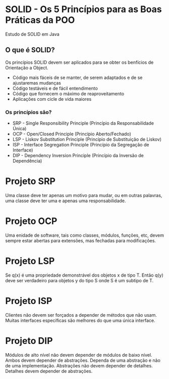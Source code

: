 # SOLID - Os 5 Princípios para as Boas Práticas da POO

Estudo de SOLID em Java

## O que é SOLID?

Os princípios SOLID devem ser aplicados para se obter os benfícios de Orientação a Object.

- Código mais fáceis de se manter, de serem adaptados e de se ajustaremas mudanças
- Código testáveis e de fácil entendimento
- Código que fornecem o máximo de reaproveitamento
- Aplicações com cicle de vida maiores

### Os princípios são?

- SRP - Single Responsibility Principle (Princípio da Responsabilidade Única)
- OCP - Open/Closed Principle (Princípio Aberto/Fechado)
- LSP - Liskov Substitution Principle (Princípio de Substituição de Liskov)
- ISP - Interface Segregation Principle (Princípio da Segregação de Interface)
- DIP - Dependency Inversion Principle (Princípio da Inversão de Dependência)


# Projeto SRP

Uma classe deve ter apenas um motivo para mudar, ou em outras palavras, uma classe deve ter uma e apenas uma responsabilidade.

# Projeto OCP

Uma enidade de software, tais como classes, módulos, funções, etc, devem sempre estar abertas para extensões, mas fechadas para modificações.

# Projeto LSP

Se q(x) é uma propriedade demonstrável dos objetos x de tipo T. Então q(y) deve ser verdadeiro para objetos y do tipo S onde S é um subtipo de T.

# Projeto ISP

Clientes não devem ser forçados a depender de métodos que não usam. Muitas interfaces específicas são melhores do que uma única interface.

# Projeto DIP

Módulos de alto nível não devem depender de módulos de baixo nível. Ambos devem depender de abstrações. Dependa de uma abstração e não de uma implementação. Abstrações não devem depender de detalhes. Detalhes devem depender de abstrações.